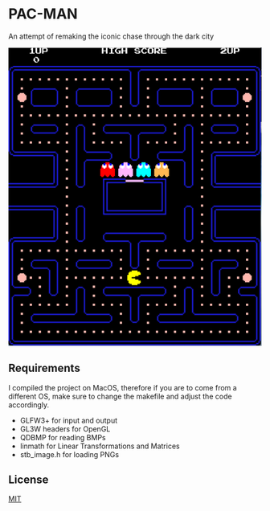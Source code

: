 # PAC-MAN
An attempt of remaking the iconic chase through the dark city 

![](https://github.com/rlkrtrx/PAC-MAN/blob/master/img/Preview.png)

## Requirements 

I compiled the project on MacOS, therefore if you are to come
from a different OS, make sure to change the makefile and 
adjust the code accordingly.

 - GLFW3+ for input and output
 - GL3W headers for OpenGL
 - QDBMP for reading BMPs
 - linmath for Linear Transformations and Matrices
 - stb_image.h for loading PNGs

## License 
[MIT](https://github.com/rlkrtrx/PAC-MAN/blob/master/LICENSE)



